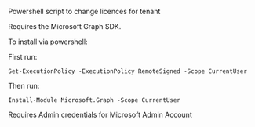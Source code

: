 Powershell script to change licences for tenant

Requires the Microsoft Graph SDK.

To install via powershell:

  First run:
  
    Set-ExecutionPolicy -ExecutionPolicy RemoteSigned -Scope CurrentUser
    
  Then run:
  
    Install-Module Microsoft.Graph -Scope CurrentUser

Requires Admin credentials for Microsoft Admin Account
